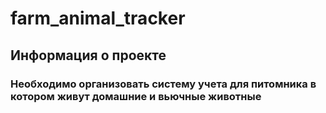 # farm_animal_tracker

## Информация о проекте
### Необходимо организовать систему учета для питомника в котором живут домашние и вьючные животные